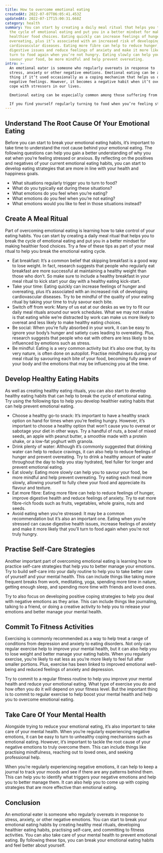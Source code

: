 ```yaml
---
title: How to overcome emotional eating
createdAt: 2022-07-07T06:05:41.453Z
updatedAt: 2022-07-17T15:00:31.668Z
category: health
summary: You can start by creating a daily meal ritual that helps you to break
  the cycle of emotional eating and put you in a better mindset for making
  healthier food choices. Eating quickly can increase feelings of hunger and
  overeating, plus it’s associated with an increased risk of developing
  cardiovascular diseases. Eating more fibre can help to reduce hunger, improve
  digestive issues and reduce feelings of anxiety and make it more likely to
  turn to food again when you’re not hungry. Eating slowly can help you to
  savour your food, be more mindful and help prevent overeating.
intro: >-
  An emotional eater is someone who regularly overeats in response to
  stress, anxiety or other negative emotions. Emotional eating can be a positive
  thing if it’t used occasionally as a coping mechanism that helps us deal with
  negative feelings. However, it becomes a negative habit when it’t overused to
  cope with stressors in our lives.

  Emotional eating can be especially common among those suffering from depression or those who have binge-eating disorder. But anyone can be prone to using food as an outlet for stress and other negative emotions, which is why knowing how to overcome emotional eating is so important. 

  If you find yourself regularly turning to food when you’re feeling stressed out or anxious, read on for some useful tips on how to overcome emotional eating and break the cycle of unhealthy habits that may be sabotaging your health and happiness.
---
```


## Understand The Root Cause Of Your Emotional Eating

Before you can start to break your emotional eating habits, it’s important to take time to understand the root cause behind your emotional eating. The following questions can help you gain a better understanding of why you eat when you’re feeling stressed or anxious. By reflecting on the positives and negatives of your current emotional eating habits, you can start to develop eating strategies that are more in line with your health and happiness goals.

- What situations regularly trigger you to turn to food?
- What do you typically eat during these situations?
- What emotions do you feel when you’re eating?
- What emotions do you feel when you’re not eating?
- What emotions would you like to feel in those situations instead?

## Create A Meal Ritual

Part of overcoming emotional eating is learning how to take control of your eating habits. You can start by creating a daily meal ritual that helps you to break the cycle of emotional eating and put you in a better mindset for making healthier food choices. Try a few of these tips as part of your meal ritual to help you break the emotional eating cycle.

- Eat breakfast: It’s a common belief that skipping breakfast is a good way to lose weight. In fact, research suggests that people who regularly eat breakfast are more successful at maintaining a healthy weight than those who don’t. So make sure to include a healthy breakfast in your meal ritual to kick start your day with a healthy eating kick-start.
- Take your time: Eating quickly can increase feelings of hunger and overeating, plus it’s associated with an increased risk of developing cardiovascular diseases. Try to be mindful of the quality of your eating ritual by taking your time to truly savour each bite.
- Switch off from work: Many of us eat at our desks as we try to fit our daily meal rituals around our work schedules. What we may not realise is that eating while we’re distracted by work can make us more likely to overeat and less likely to make healthy eating choices.
- Be social: When you’re fully absorbed in your work, it can be easy to ignore your body’s hunger and satiety cues leading to overeating. Plus, research suggests that people who eat with others are less likely to be influenced by emotions such as stress.
- Be mindful: Eating is a very common activity but it’s also one that, by its very nature, is often done on autopilot. Practise mindfulness during your meal ritual by savouring each bite of your food, becoming fully aware of your body and the emotions that may be influencing you at the time.

## Develop Healthy Eating Habits

As well as creating healthy eating rituals, you can also start to develop healthy eating habits that can help to break the cycle of emotional eating. Try using the following tips to help you develop healthier eating habits that can help prevent emotional eating.

- Choose a healthy go-to snack: It’s important to have a healthy snack option on hand for times when you’re feeling hungry. However, it’s important to choose a healthy option that won’t cause you to overeat or sabotage your diet in other ways. Try a handful of nuts, a bowl of mixed seeds, an apple with peanut butter, a smoothie made with a protein shake, or a low-fat yoghurt with granola.
- Drink plenty of water: Although it’s commonly suggested that drinking water can help to reduce cravings, it can also help to reduce feelings of hunger and prevent overeating. Try to drink a healthy amount of water throughout the day to help you stay hydrated, feel fuller for longer and prevent emotional eating.
- Eat slowly: Eating more slowly can help you to savour your food, be more mindful and help prevent overeating. Try eating each meal more slowly, allowing yourself to fully chew your food and appreciate its flavour and texture.
- Eat more fibre: Eating more fibre can help to reduce feelings of hunger, improve digestive health and reduce feelings of anxiety. Try to eat more fibre-rich foods such as fruits, vegetables, whole grains, nuts and seeds.
- Avoid eating when you’re stressed: It may be a common recommendation but it’s also an important one. Eating when you’re stressed can cause digestive health issues, increase feelings of anxiety and make it more likely that you’ll turn to food again when you’re not truly hungry.

## Practise Self-Care Strategies

Another important part of overcoming emotional eating is learning how to practice self-care strategies that help you to better manage your emotions. Try to build self-care into your daily routine to help you to take better care of yourself and your mental health. This can include things like taking more frequent breaks from work, meditating, yoga, spending more time in nature, getting enough sleep, and spending more time with friends and loved ones.

Try to also focus on developing positive coping strategies to help you deal with negative emotions as they arise. This can include things like journaling, talking to a friend, or doing a creative activity to help you to release your emotions and better manage your mental health.

## Commit To Fitness Activities

Exercising is commonly recommended as a way to help treat a range of conditions from depression and anxiety to eating disorders. Not only can regular exercise help to improve your mental health, but it can also help you to lose weight and better manage your eating habits. When you regularly exercise, you’re likely to eat less as you’re more likely to feel full after smaller portions. Plus, exercise has been linked to improved emotional well-being and reduced feelings of anxiety and depression.

Try to commit to a regular fitness routine to help you improve your mental health and reduce your emotional eating. What type of exercise you do and how often you do it will depend on your fitness level. But the important thing is to commit to regular exercise to help boost your mental health and help you to overcome emotional eating.

## Take Care Of Your Mental Health

Alongside trying to reduce your emotional eating, it’s also important to take care of your mental health. When you’re regularly experiencing negative emotions, it can be easy to turn to unhealthy coping mechanisms such as emotional eating. However, it’s important to tackle the root cause of your negative emotions to truly overcome them. This can include things like practising mindfulness, reaching out to loved ones, and seeking professional help.

When you’re regularly experiencing negative emotions, it can help to keep a journal to track your moods and see if there are any patterns behind them. This can help you to identify what triggers your negative emotions and help you to better manage them. It can also help you to come up with coping strategies that are more effective than emotional eating.

## Conclusion

An emotional eater is someone who regularly overeats in response to stress, anxiety, or other negative emotions. You can start to break your emotional eating habits by creating healthy meal rituals, developing healthier eating habits, practising self-care, and committing to fitness activities. You can also take care of your mental health to prevent emotional eating. By following these tips, you can break your emotional eating habits and feel better about yourself.
